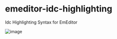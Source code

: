 emeditor-idc-highlighting
=========================

Idc Highlighting Syntax for EmEditor

![image](http://www.obaby.org.cn/uploads/2013/04/12/m_ab14cd10c7ff33d3958dd64f8a5d2c2c.png)
